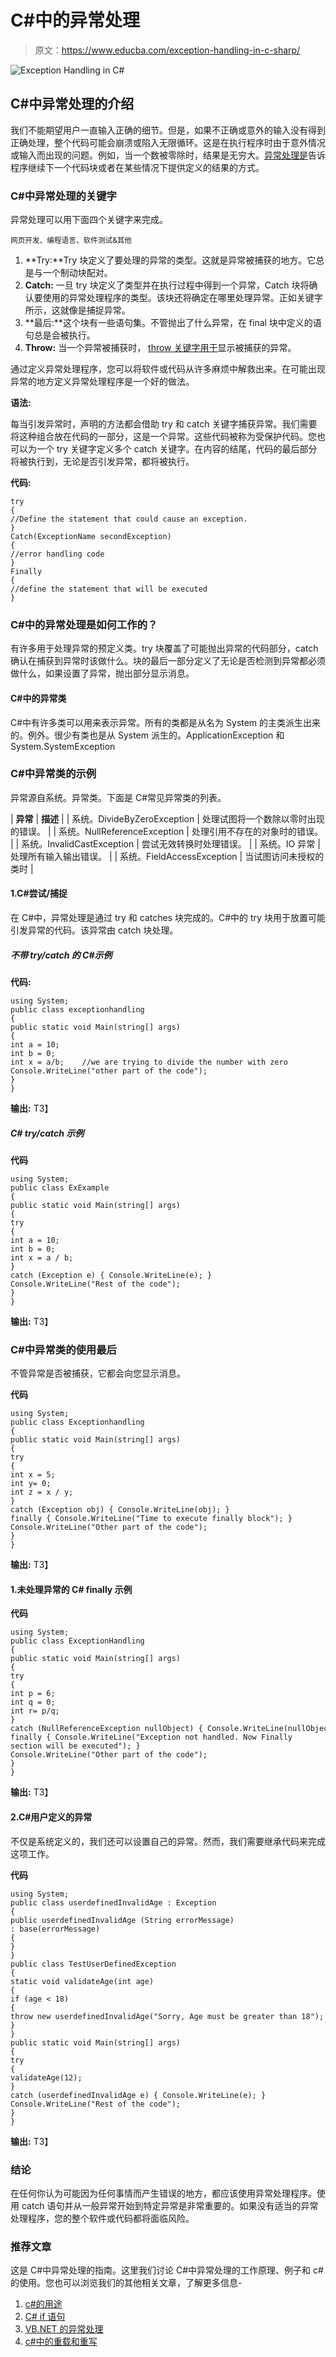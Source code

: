 # C#中的异常处理

> 原文：<https://www.educba.com/exception-handling-in-c-sharp/>

![Exception Handling in C#](img/fe483cdfd4d007f924cff747e898b197.png)



## C#中异常处理的介绍

我们不能期望用户一直输入正确的细节。但是，如果不正确或意外的输入没有得到正确处理，整个代码可能会崩溃或陷入无限循环。这是在执行程序时由于意外情况或输入而出现的问题。例如，当一个数被零除时，结果是无穷大。[异常处理是](https://www.educba.com/exception-handling-in-java/)告诉程序继续下一个代码块或者在某些情况下提供定义的结果的方式。

### C#中异常处理的关键字

异常处理可以用下面四个关键字来完成。

<small>网页开发、编程语言、软件测试&其他</small>

1.  **Try:**Try 块定义了要处理的异常的类型。这就是异常被捕获的地方。它总是与一个制动块配对。
2.  **Catch:** 一旦 try 块定义了类型并在执行过程中得到一个异常，Catch 块将确认要使用的异常处理程序的类型。该块还将确定在哪里处理异常。正如关键字所示，这就像是捕捉异常。
3.  **最后:**这个块有一些语句集。不管抛出了什么异常，在 final 块中定义的语句总是会被执行。
4.  **Throw:** 当一个异常被捕获时， [throw 关键字用于](https://www.educba.com/throw-keyword-in-java/)显示被捕获的异常。

通过定义异常处理程序，您可以将软件或代码从许多麻烦中解救出来。在可能出现异常的地方定义异常处理程序是一个好的做法。

**语法:**

每当引发异常时，声明的方法都会借助 try 和 catch 关键字捕获异常。我们需要将这种组合放在代码的一部分，这是一个异常。这些代码被称为受保护代码。您也可以为一个 try 关键字定义多个 catch 关键字。在内容的结尾，代码的最后部分将被执行到，无论是否引发异常，都将被执行。

**代码:**

```
try
{
//Define the statement that could cause an exception.
}
Catch(ExceptionName secondException)
{
//error handling code
}
Finally
{
//define the statement that will be executed
}
```

### C#中的异常处理是如何工作的？

有许多用于处理异常的预定义类。try 块覆盖了可能抛出异常的代码部分，catch 确认在捕获到异常时该做什么。块的最后一部分定义了无论是否检测到异常都必须做什么，如果设置了异常，抛出部分显示消息。

#### C#中的异常类

C#中有许多类可以用来表示异常。所有的类都是从名为 System 的主类派生出来的。例外。很少有类也是从 System 派生的。ApplicationException 和 System.SystemException

### C#中异常类的示例

异常源自系统。异常类。下面是 C#常见异常类的列表。

| **异常** | **描述** |
| 系统。DivideByZeroException | 处理试图将一个数除以零时出现的错误。 |
| 系统。NullReferenceException | 处理引用不存在的对象时的错误。 |
| 系统。InvalidCastException | 尝试无效转换时处理错误。 |
| 系统。IO 异常 | 处理所有输入输出错误。 |
| 系统。FieldAccessException | 当试图访问未授权的类时 |

#### 1.C#尝试/捕捉

在 C#中，异常处理是通过 try 和 catches 块完成的。C#中的 try 块用于放置可能引发异常的代码。该异常由 catch 块处理。

##### 不带 try/catch 的 C#示例

**代码:**

```
using System;
public class exceptionhandling
{
public static void Main(string[] args)
{
int a = 10;
int b = 0;
int x = a/b;    //we are trying to divide the number with zero
Console.WriteLine("other part of the code");
}
}
```

**输出:**
T3】



##### C# try/catch 示例

**代码**

```
using System;
public class ExExample
{
public static void Main(string[] args)
{
try
{
int a = 10;
int b = 0;
int x = a / b;
}
catch (Exception e) { Console.WriteLine(e); }
Console.WriteLine("Rest of the code");
}
}
```

**输出:**
T3】



### C#中异常类的使用最后

不管异常是否被捕获，它都会向您显示消息。

**代码**

```
using System;
public class Exceptionhandling
{
public static void Main(string[] args)
{
try
{
int x = 5;
int y= 0;
int z = x / y;
}
catch (Exception obj) { Console.WriteLine(obj); }
finally { Console.WriteLine("Time to execute finally block"); }
Console.WriteLine("Other part of the code");
}
}
```

**输出:**
T3】



#### 1.未处理异常的 C# finally 示例

**代码**

```
using System;
public class ExceptionHandling
{
public static void Main(string[] args)
{
try
{
int p = 6;
int q = 0;
int r= p/q;
}
catch (NullReferenceException nullObject) { Console.WriteLine(nullObject); }
finally { Console.WriteLine("Exception not handled. Now Finally section will be executed"); }
Console.WriteLine("Other part of the code");
}
}
```

**输出:**
T3】



#### 2.C#用户定义的异常

不仅是系统定义的，我们还可以设置自己的异常。然而，我们需要继承代码来完成这项工作。

**代码**

```
using System;
public class userdefinedInvalidAge : Exception
{
public userdefinedInvalidAge (String errorMessage)
: base(errorMessage)
{
}
}
public class TestUserDefinedException
{
static void validateAge(int age)
{
if (age < 18)
{
throw new userdefinedInvalidAge("Sorry, Age must be greater than 18");
}
}
public static void Main(string[] args)
{
try
{
validateAge(12);
}
catch (userdefinedInvalidAge e) { Console.WriteLine(e); }
Console.WriteLine("Rest of the code");
}
}
```

**输出:**
T3】



### 结论

在任何你认为可能因为任何事情而产生错误的地方，都应该使用异常处理程序。使用 catch 语句并从一般异常开始到特定异常是非常重要的。如果没有适当的异常处理程序，您的整个软件或代码都将面临风险。

### 推荐文章

这是 C#中异常处理的指南。这里我们讨论 C#中异常处理的工作原理、例子和 c#的使用。您也可以浏览我们的其他相关文章，了解更多信息-

1.  [c#的用途](https://www.educba.com/uses-of-c-sharp/)
2.  [C# if 语句](https://www.educba.com/c-sharp-if-statement/)
3.  [VB.NET 的异常处理](https://www.educba.com/exception-handling-in-vb-dot-net/)
4.  [c#中的重载和重写](https://www.educba.com/overloading-and-overriding-in-c/)






